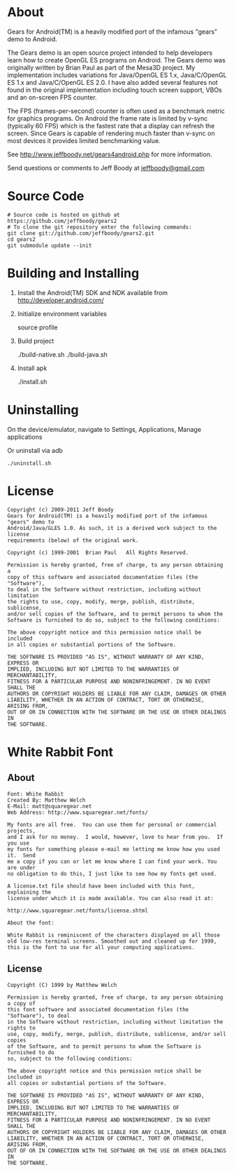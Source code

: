 About
=====

Gears for Android(TM) is a heavily modified port of the infamous "gears" demo to Android.

The Gears demo is an open source project intended to help developers learn how to create
OpenGL ES programs on Android. The Gears demo was originally written by Brian Paul as
part of the Mesa3D project. My implementation includes variations for Java/OpenGL ES 1.x,
Java/C/OpenGL ES 1.x and Java/C/OpenGL ES 2.0. I have also added several features not
found in the original implementation including touch screen support, VBOs and an
on-screen FPS counter.

The FPS (frames-per-second) counter is often used as a benchmark metric for graphics
programs. On Android the frame rate is limited by v-sync (typically 60 FPS) which is
the fastest rate that a display can refresh the screen. Since Gears is capable of
rendering much faster than v-sync on most devices it provides limited benchmarking
value.

See http://www.jeffboody.net/gears4android.php for more information.

Send questions or comments to Jeff Boody at jeffboody@gmail.com

Source Code
===========

	# Source code is hosted on github at https://github.com/jeffboody/gears2
	# To clone the git repository enter the following commands:
	git clone git://github.com/jeffboody/gears2.git
	cd gears2
	git submodule update --init

Building and Installing
=======================

1. Install the Android(TM) SDK and NDK available from http://developer.android.com/
2. Initialize environment variables

	<edit profile>
	source profile

3. Build project

	./build-native.sh
	./build-java.sh

4. Install apk

	./install.sh

Uninstalling
============

On the device/emulator, navigate to Settings, Applications, Manage applications

Or uninstall via adb

	./uninstall.sh

License
=======

	Copyright (c) 2009-2011 Jeff Boody
	Gears for Android(TM) is a heavily modified port of the infamous "gears" demo to
	Android/Java/GLES 1.0. As such, it is a derived work subject to the license
	requirements (below) of the original work.

	Copyright (c) 1999-2001  Brian Paul   All Rights Reserved.

	Permission is hereby granted, free of charge, to any person obtaining a
	copy of this software and associated documentation files (the "Software"),
	to deal in the Software without restriction, including without limitation
	the rights to use, copy, modify, merge, publish, distribute, sublicense,
	and/or sell copies of the Software, and to permit persons to whom the
	Software is furnished to do so, subject to the following conditions:

	The above copyright notice and this permission notice shall be included
	in all copies or substantial portions of the Software.

	THE SOFTWARE IS PROVIDED "AS IS", WITHOUT WARRANTY OF ANY KIND, EXPRESS OR
	IMPLIED, INCLUDING BUT NOT LIMITED TO THE WARRANTIES OF MERCHANTABILITY,
	FITNESS FOR A PARTICULAR PURPOSE AND NONINFRINGEMENT. IN NO EVENT SHALL THE
	AUTHORS OR COPYRIGHT HOLDERS BE LIABLE FOR ANY CLAIM, DAMAGES OR OTHER
	LIABILITY, WHETHER IN AN ACTION OF CONTRACT, TORT OR OTHERWISE, ARISING FROM,
	OUT OF OR IN CONNECTION WITH THE SOFTWARE OR THE USE OR OTHER DEALINGS IN
	THE SOFTWARE.

White Rabbit Font
=================

About
-----

	Font: White Rabbit
	Created By: Matthew Welch
	E-Mail: matt@squaregear.net
	Web Address: http://www.squaregear.net/fonts/

	My fonts are all free.  You can use them for personal or commercial projects,
	and I ask for no money.  I would, however, love to hear from you.  If you use
	my fonts for something please e-mail me letting me know how you used it.  Send
	me a copy if you can or let me know where I can find your work. You are under
	no obligation to do this, I just like to see how my fonts get used.

	A license.txt file should have been included with this font, explaining the
	license under which it is made available. You can also read it at:

	http://www.squaregear.net/fonts/license.shtml

	About the font:

	White Rabbit is reminiscent of the characters displayed on all those
	old low-res terminal screens. Smoothed out and cleaned up for 1999,
	this is the font to use for all your computing applications.

License
-------

	Copyright (C) 1999 by Matthew Welch

	Permission is hereby granted, free of charge, to any person obtaining a copy of
	this font software and associated documentation files (the "Software"), to deal
	in the Software without restriction, including without limitation the rights to
	use, copy, modify, merge, publish, distribute, sublicense, and/or sell copies
	of the Software, and to permit persons to whom the Software is furnished to do
	so, subject to the following conditions:

	The above copyright notice and this permission notice shall be included in
	all copies or substantial portions of the Software.

	THE SOFTWARE IS PROVIDED "AS IS", WITHOUT WARRANTY OF ANY KIND, EXPRESS OR
	IMPLIED, INCLUDING BUT NOT LIMITED TO THE WARRANTIES OF MERCHANTABILITY,
	FITNESS FOR A PARTICULAR PURPOSE AND NONINFRINGEMENT. IN NO EVENT SHALL THE
	AUTHORS OR COPYRIGHT HOLDERS BE LIABLE FOR ANY CLAIM, DAMAGES OR OTHER
	LIABILITY, WHETHER IN AN ACTION OF CONTRACT, TORT OR OTHERWISE, ARISING FROM,
	OUT OF OR IN CONNECTION WITH THE SOFTWARE OR THE USE OR OTHER DEALINGS IN
	THE SOFTWARE.
